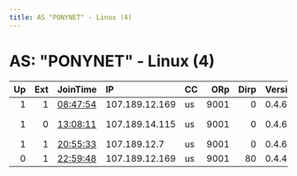 ```yaml
---
title: AS "PONYNET" - Linux (4)
---
```


# AS: "PONYNET" - Linux (4)

|   Up |   Ext | JoinTime                                                                                              | IP             | CC   |   ORp |   Dirp | Version   | Contact                      | Nickname           |   eFamMembers |
|-----:|------:|:------------------------------------------------------------------------------------------------------|:---------------|:-----|------:|-------:|:----------|:-----------------------------|:-------------------|--------------:|
|    1 |     1 | [08:47:54](https://nusenu.github.io/OrNetStats/w/relay/0802DEB6929C97CEE49FFD1A7123DD06926A885A.html) | 107.189.12.169 | us   |  9001 |      0 | 0.4.6.8   | d dot a dot n dot i dot e    | Danielv123         |             1 |
|    1 |     0 | [13:08:11](https://nusenu.github.io/OrNetStats/w/relay/FBD08A40C47BE992846EDDD3D3E36BECBB5E8179.html) | 107.189.14.115 | us   |  9001 |      0 | 0.4.6.8   | netabuse ---&gt; riverside d | ApushQuiz          |             2 |
|    1 |     1 | [20:55:33](https://nusenu.github.io/OrNetStats/w/relay/541828A28E1B55410B6331BF33133B61D4A0A2BD.html) | 107.189.12.7   | us   |  9001 |      0 | 0.4.6.8   | tor@privatebrowsing.org      | privatebrowsingorg |             1 |
|    0 |     1 | [22:59:48](https://nusenu.github.io/OrNetStats/w/relay/9262E675C57CB8212963ED8B09B2089697994641.html) | 107.189.12.169 | us   |  9001 |     80 | 0.4.4.6   | None                         | Danielv123         |             1 |
